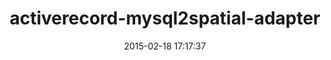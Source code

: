 ---
layout: post
title:  "activerecord-mysql2spatial-adapter"
repo:   "rgeo/activerecord-mysql2spatial-adapter"
date:   2015-02-18 17:17:37
gemurl: http://dazuma.github.com/activerecord-mysql2spatial-adapter
---